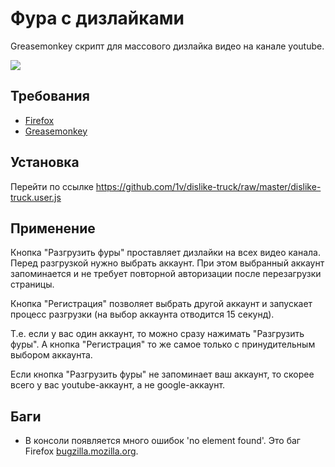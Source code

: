 # Фура с дизлайками

Greasemonkey скрипт для массового дизлайка видео на канале youtube.

![](http://img-fotki.yandex.ru/get/9827/203537249.14/0_13633e_a2be4aec_orig.png)

## Требования
* [Firefox](https://www.mozilla.org/firefox/new/)
* [Greasemonkey](https://addons.mozilla.org/firefox/addon/greasemonkey/)

## Установка
Перейти по ссылке https://github.com/1v/dislike-truck/raw/master/dislike-truck.user.js

## Применение

Кнопка "Разгрузить фуры" проставляет дизлайки на всех видео канала. Перед разгрузкой нужно выбрать аккаунт. При этом выбранный аккаунт запоминается и не требует повторной авторизации после перезагрузки страницы.

Кнопка "Регистрация" позволяет выбрать другой аккаунт и запускает процесс разгрузки (на выбор аккаунта отводится 15 секунд).

Т.е. если у вас один аккаунт, то можно сразу нажимать "Разгрузить фуры". А кнопка "Регистрация" то же самое только с принудительным выбором аккаунта.

Если кнопка "Разгрузить фуры" не запоминает ваш аккаунт, то скорее всего у вас youtube-аккаунт, а не google-аккаунт.

## Баги

* В консоли появляется много ошибок 'no element found'. Это баг Firefox [bugzilla.mozilla.org](https://bugzilla.mozilla.org/show_bug.cgi?id=884693).
